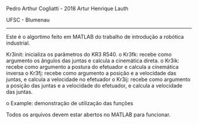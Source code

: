 Pedro Arthur Cogliatti - 2018
Artur Henrique Lauth

UFSC - Blumenau
_________________________________________________________________________________________

Este é o algortimo feito em MATLAB do trabalho de introdução a 
robótica industrial.


Kr3init: inicializa os parâmetros do KR3 R540.
o Kr3fk: recebe como argumento os ângulos das juntas e calcula a cinemática
direta.
o Kr3ik: recebe como argumento a postura do efetuador e calcula a cinemática
inversa
o Kr3fj: recebe como argumento a posição e a velocidade das juntas, e calcula a
velocidade no efetuador
o Kr3ij: recebe como argumento a posição das juntas e a velocidade do
efetuador, e calcula a velocidade das juntas.

o Example: demonstração de utilização das funções


Todos os arquivos devem estar abertos no MATLAB para funcionar.
